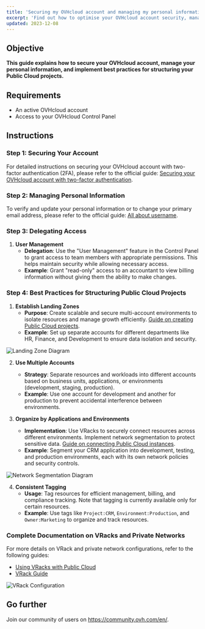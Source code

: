 ```yaml
---
title: 'Securing my OVHcloud account and managing my personal information'
excerpt: 'Find out how to optimise your OVHcloud account security, manage your personal information, and delegate access to your account'
updated: 2023-12-08
---
```


## Objective

**This guide explains how to secure your OVHcloud account, manage your personal information, and implement best practices for structuring your Public Cloud projects.**

## Requirements

- An active OVHcloud account
- Access to your OVHcloud Control Panel

## Instructions

### Step 1: Securing Your Account

For detailed instructions on securing your OVHcloud account with two-factor authentication (2FA), please refer to the official guide: [Securing your OVHcloud account with two-factor authentication](https://docs.ovh.com/gb/en/customer/securing-ovhcloud-account-with-2fa/).

### Step 2: Managing Personal Information

To verify and update your personal information or to change your primary email address, please refer to the official guide: [All about username](https://docs.ovh.com/gb/en/customer/all-about-username/).

### Step 3: Delegating Access

1. **User Management**
   - **Delegation**: Use the "User Management" feature in the Control Panel to grant access to team members with appropriate permissions. This helps maintain security while allowing necessary access.
   - **Example**: Grant "read-only" access to an accountant to view billing information without giving them the ability to make changes.

### Step 4: Best Practices for Structuring Public Cloud Projects

1. **Establish Landing Zones**
   - **Purpose**: Create scalable and secure multi-account environments to isolate resources and manage growth efficiently. [Guide on creating Public Cloud projects](https://help.ovhcloud.com/csm/en-public-cloud-compute-create-project?id=kb_article_view&sysparm_article=KB0050599).
   - **Example**: Set up separate accounts for different departments like HR, Finance, and Development to ensure data isolation and security.

![Landing Zone Diagram](https://www.ovhcloud.com/cdn/www.ovhcloud.com/images/content/OVHcloud_public_cloud_diagram.jpg)

2. **Use Multiple Accounts**
   - **Strategy**: Separate resources and workloads into different accounts based on business units, applications, or environments (development, staging, production).
   - **Example**: Use one account for development and another for production to prevent accidental interference between environments.

3. **Organize by Applications and Environments**
   - **Implementation**: Use VRacks to securely connect resources across different environments. Implement network segmentation to protect sensitive data. [Guide on connecting Public Cloud instances](https://help.ovhcloud.com/csm/en-gb-public-cloud-compute-getting-started?id=kb_article_view&sysparm_article=KB0051017).
   - **Example**: Segment your CRM application into development, testing, and production environments, each with its own network policies and security controls.

![Network Segmentation Diagram](https://www.ovhcloud.com/cdn/www.ovhcloud.com/images/content/OVHcloud_network_segmentation.jpg)

4. **Consistent Tagging**
   - **Usage**: Tag resources for efficient management, billing, and compliance tracking. Note that tagging is currently available only for certain resources.
   - **Example**: Use tags like `Project:CRM`, `Environment:Production`, and `Owner:Marketing` to organize and track resources.

### Complete Documentation on VRacks and Private Networks

For more details on VRack and private network configurations, refer to the following guides:
- [Using VRacks with Public Cloud](https://docs.ovh.com/gb/en/public-cloud/using-vrack-public-cloud/)
- [VRack Guide](https://docs.ovh.com/gb/en/dedicated/vrack/)

![VRack Configuration](https://www.ovhcloud.com/cdn/www.ovhcloud.com/images/content/OVHcloud_vrack_configuration.jpg)

## Go further

Join our community of users on <https://community.ovh.com/en/>.
